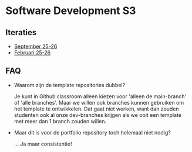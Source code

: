 # Software Development S3

## Iteraties

* [September 25-26](https://github.com/HU-SD-S3-Studenten-S2526)
* [Februari 25-26](https://github.com/HU-SD-S3-Studenten-F2526)

## FAQ

* Waarom zijn de template repositories dubbel?

  Je kunt in Github classroom alleen kiezen voor 'alleen de main-branch' of 'alle branches'. Maar we willen ook branches kunnen gebruiken om het template te ontwikkelen. Dat gaat niet werken, want dan zouden studenten ook al onze dev-branches krijgen als we ooit een template met meer dan 1 branch zouden willen.

* Maar dit is voor de portfolio repository toch helemaal niet nodig?

  ... Ja maar consistentie!
